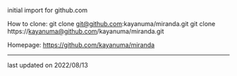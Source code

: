 initial import for github.com

How to clone:
git clone git@github.com:kayanuma/miranda.git
git clone https://kayanuma@github.com/kayanuma/miranda.git

Homepage:
https://github.com/kayanuma/miranda

---
last updated on 2022/08/13

